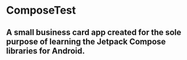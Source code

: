 # ComposeTest
## A small business card app created for the sole purpose of learning the Jetpack Compose libraries for Android.
